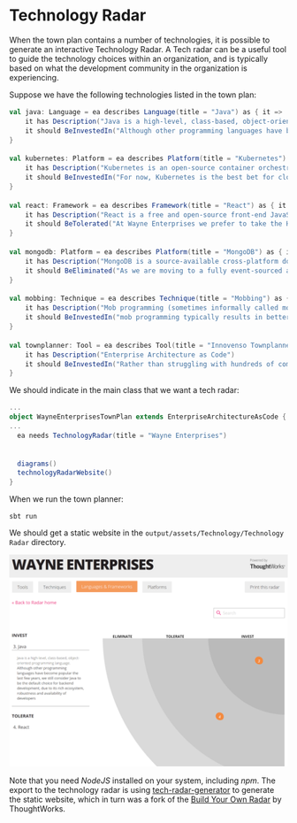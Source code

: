 # Technology Radar

When the town plan contains a number of technologies, it is possible to generate an interactive Technology Radar. A Tech radar
can be a useful tool to guide the technology choices within an organization, and is typically based on what the development
community in the organization is experiencing.

Suppose we have the following technologies listed in the town plan:

```scala
val java: Language = ea describes Language(title = "Java") as { it =>
    it has Description("Java is a high-level, class-based, object-oriented programming language.")
    it should BeInvestedIn("Although other programming languages have become popular the last few years, we still consider Java to be the default choice for backend development, due to its rich ecosystem, robustness and availability of developers")
}

val kubernetes: Platform = ea describes Platform(title = "Kubernetes") as { it =>
    it has Description("Kubernetes is an open-source container orchestration system for automating software deployment, scaling, and management.")
    it should BeInvestedIn("For now, Kubernetes is the best bet for cloud applications, since it is supported by all major public clouds and as such leaves the door open for a multi-cloud strategy.")
}

val react: Framework = ea describes Framework(title = "React") as { it =>
    it has Description("React is a free and open-source front-end JavaScript library[3] for building user interfaces based on UI components.")
    it should BeTolerated("At Wayne Enterprises we prefer to take the HTML/CSS-first approach, rather than the Javascript-first approach made popular by SPA in recent years.")
}

val mongodb: Platform = ea describes Platform(title = "MongoDB") as { it =>
    it has Description("MongoDB is a source-available cross-platform document-oriented database program.")
    it should BeEliminated("As we are moving to a fully event-sourced architecture, we prefer a databaseless approach.")
}

val mobbing: Technique = ea describes Technique(title = "Mobbing") as { it =>
    it has Description("Mob programming (sometimes informally called mobbing or ensemble programming) is a software development approach where the whole team works on the same thing, at the same time, in the same space, and at the same computer.")
    it should BeInvestedIn("mob programming typically results in better, more readable code. It can actually speed up development and it makes sure decisions are shared by the team.")
}

val townplanner: Tool = ea describes Tool(title = "Innovenso Townplanner") as { it =>
    it has Description("Enterprise Architecture as Code")
    it should BeInvestedIn("Rather than struggling with hundreds of complicated pop-up screens in traditional EA tools, the Townplanner allows architects to model the enterprise architecture using a DSL.")
}
```

We should indicate in the main class that we want a tech radar:

```scala
...
object WayneEnterprisesTownPlan extends EnterpriseArchitectureAsCode {
...
  ea needs TechnologyRadar(title = "Wayne Enterprises")


  diagrams()
  technologyRadarWebsite()
}

```

When we run the town planner:

    sbt run

We should get a static website in the `output/assets/Technology/Technology Radar` directory.

![Technology Radar](../images/techradar/radar.png)

Note that you need *NodeJS* installed on your system, including *npm*. The export to the technology radar is using
[tech-radar-generator](https://github.com/dprgarner/tech-radar-generator) to generate the static website, which in turn
was a fork of the [Build Your Own Radar](https://www.thoughtworks.com/radar/byor) by ThoughtWorks.